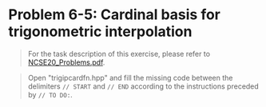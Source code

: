 
# Problem 6-5: Cardinal basis for trigonometric interpolation

> For the task description of this exercise, please refer to [NCSE20_Problems.pdf](https://www.sam.math.ethz.ch/~grsam/NCSE20/HOMEWORK/NCSE20_Problems.pdf).

> Open "trigipcardfn.hpp" and fill the missing code between the delimiters `// START` and `// END` according to the instructions preceded by `// TO DO:`.  
